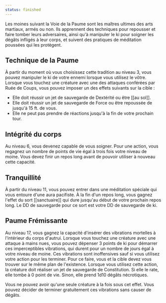 ```yaml
---
status: finished
---
```

Les moines suivant la Voie de la Paume sont les maîtres ultimes des arts martiaux, armés ou non. Ils apprennent des techniques pour repousser et faire tomber leurs adversaires, ainsi qu'à manipuler le ki pour soigner les dégâts infligés à leur corps, et suivent des pratiques de méditation poussées qui les protègent.

## Technique de la Paume

À partir du moment où vous choisissez cette tradition au niveau 3, vous pouvez manipuler le ki de votre ennemi lorsque vous utilisez le vôtre. Lorsque vous touchez une créature avec une des attaques conférées par Ruée de Coups, vous pouvez imposer un des effets suivants sur la cible :
 - Elle doit réussir un jet de sauvegarde de Dextérité ou être [[au sol]].
 - Elle doit réussir un jet de sauvegarde de Force ou être repoussée de jusqu'à 15 ft. de vous.
 - Elle ne peut pas prendre de réactions jusqu'à la fin de votre prochain tour.

## Intégrité du corps

Au niveau 6, vous devenez capable de vous soigner. Pour une action, vous regagnez un nombre de points de vie égal à trois fois votre niveau de moine. Vous devez finir un repos long avant de pouvoir utiliser à nouveau cette capacité.

## Tranquillité

À partir du niveau 11, vous pouvez entrer dans une méditation spéciale qui vous entoure d'une aura pacifiste. À la fin d'un repos long, vous gagnez l'effet du sort [[sanctuaire]] qui dure jusqu'au début de votre prochain repos long. Le DD de sauvegarde pour ce sort est votre DD de sauvegarde de ki.

## Paume Frémissante

Au niveau 17, vous gagnez la capacité d'insérer des vibrations mortelles à l'intérieur du corps d'autrui. Lorsque vous touchez une créature avec une attaque à mains nues, vous pouvez dépenser 3 points de ki pour démarrer ces imperceptibles vibrations, qui durent pour un nombre de jours égal à votre niveau de moine. Ces vibrations sont inoffensives sauf si vous utilisez votre action pour les terminer. Pour ce faire, vous et la cible devez vous trouver sur le même plan de l'existence. Lorsque vous utilisez cette action, la créature doit réaliser un jet de sauvegarde de Constitution. Si elle le rate, elle tombe à 0 point de vie. Sinon, elle prend 1d10 dégâts nécrotiques.

Vous ne pouvez avoir qu'une seule créature à la fois sous cet effet. Vous pouvez décider de terminer gratuitement ces vibrations sans causer de dégâts.

